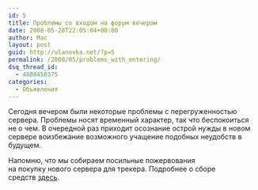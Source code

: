 ```yaml
---
id: 5
title: Проблемы со входом на форум вечером
date: 2008-05-28T22:05:04+00:00
author: Mac
layout: post
guid: http://ulanovka.net/?p=5
permalink: /2008/05/problems_with_entering/
dsq_thread_id:
  - 4888458375
categories:
  - Объявления
---
```

Сегодня вечером были некоторые проблемы с перегруженностью сервера. Проблемы носят временный характер, так что беспокоиться не о чем. В очередной раз приходит осознание острой нужды в новом сервере воизбежание возможного учащение подобных неудобств в будущем.

Напомню, что мы собираем посильные пожервования на покупку нового сервера для трекера. Подробнее о сборе средств <a href="http://ulanovka.ru/forum/viewtopic.php?t=35503" target="_blank">здесь</a>.